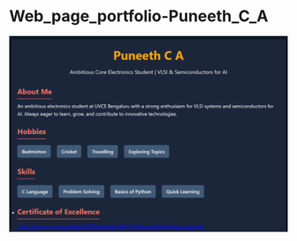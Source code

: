 # Web_page_portfolio-Puneeth_C_A


![image alt](https://github.com/puneethpunith055/Web_page_portfolio-Puneeth_C_A/blob/ab83dd0cc6b86626bd2ecbcd628328534be6e70e/Screenshot%202025-09-13%20155716.png)
